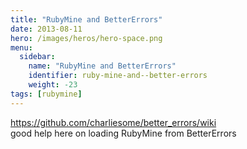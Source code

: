 ```yaml
---
title: "RubyMine and BetterErrors"
date: 2013-08-11
hero: /images/heros/hero-space.png
menu:
  sidebar:
    name: "RubyMine and BetterErrors"
    identifier: ruby-mine-and--better-errors
    weight: -23
tags: [rubymine]
---
```


<a href="https://github.com/charliesome/better_errors/wiki" target="" rel="">https://github.com/charliesome/better_errors/wiki</a><br>good help here on loading RubyMine from&nbsp;BetterErrors